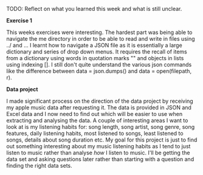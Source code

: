 TODO: Reflect on what you learned this week and what is still unclear.

**Exercise 1**

This weeks exercises were interesting. The hardest part was being able to navigate the me directory in order to be able to read and write in files using ../ and ..\. I learnt how to navigate a JSON file as it is essentially a large dictionary and series of drop down menus. It requires the recall of items from a dictionary using words in quotation marks "" and objects in lists using indexing []. I still don't quite understand the various json commands like the difference between data = json.dumps() and data = open(filepath, r). 

**Data project**

I made significant process on the direction of the data project by receiving my apple music data after requesting it. The data is provided in JSON and Excel data and I now need to find out which will be easier to use when extracting and analysing the data. A couple of interesting areas I want to look at is my listening habits for: song length, song artist, song genre, song features, daily listening habits, most listened to songs, least listened to songs, details about song duration etc. My goal for this project is just to find out something interesting about my music listening habits as I tend to just listen to music rather than analyse *how* I listen to music. I'll be getting the data set and asking questions later rather than starting with a question and finding the right data sets.